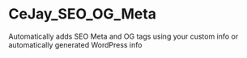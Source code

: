 # CeJay_SEO_OG_Meta
Automatically adds SEO Meta and OG tags using your custom info or automatically generated WordPress info
